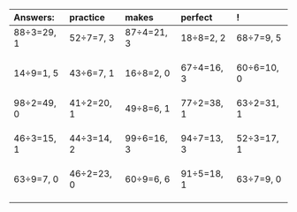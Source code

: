 | Answers: | practice | makes | perfect | ! |
| :--- | :--- | :--- | :--- | :--- |
| 88÷3=29, 1 | 52÷7=7, 3 | 87÷4=21, 3 | 18÷8=2, 2 | 68÷7=9, 5 | 
|   |   |   |   |   | 
|   |   |   |   |   | 
|   |   |   |   |   | 
| 14÷9=1, 5 | 43÷6=7, 1 | 16÷8=2, 0 | 67÷4=16, 3 | 60÷6=10, 0 | 
|   |   |   |   |   | 
|   |   |   |   |   | 
|   |   |   |   |   | 
| 98÷2=49, 0 | 41÷2=20, 1 | 49÷8=6, 1 | 77÷2=38, 1 | 63÷2=31, 1 | 
|   |   |   |   |   | 
|   |   |   |   |   | 
|   |   |   |   |   | 
| 46÷3=15, 1 | 44÷3=14, 2 | 99÷6=16, 3 | 94÷7=13, 3 | 52÷3=17, 1 | 
|   |   |   |   |   | 
|   |   |   |   |   | 
|   |   |   |   |   | 
| 63÷9=7, 0 | 46÷2=23, 0 | 60÷9=6, 6 | 91÷5=18, 1 | 63÷7=9, 0 | 
|   |   |   |   |   | 
|   |   |   |   |   | 
|   |   |   |   |   | 
